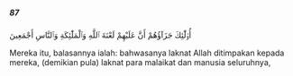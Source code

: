 ##### 87

<span class="ayah">أُو۟لَٰٓئِكَ جَزَآؤُهُمْ أَنَّ عَلَيْهِمْ لَعْنَةَ ٱللَّهِ وَٱلْمَلَٰٓئِكَةِ وَٱلنَّاسِ أَجْمَعِينَ</span>

<span class="ayah_translation">Mereka itu, balasannya ialah: bahwasanya laknat Allah ditimpakan kepada mereka, (demikian pula) laknat para malaikat dan manusia seluruhnya,</span>
